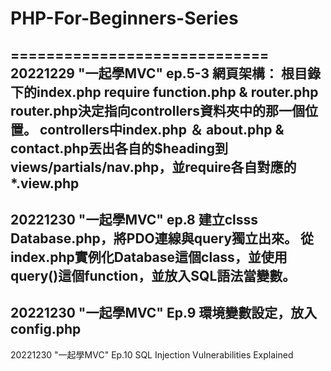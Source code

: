 # PHP-For-Beginners-Series
=============================
20221229 "一起學MVC" ep.5-3 
網頁架構：
根目錄下的index.php require function.php & router.php
router.php決定指向controllers資料夾中的那一個位置。
controllers中index.php ＆ about.php & contact.php丟出各自的$heading到views/partials/nav.php，並require各自對應的*.view.php
----------------------------------------------------------------------------------------------------------------------------
20221230 "一起學MVC" ep.8
建立clsss Database.php，將PDO連線與query獨立出來。
從index.php實例化Database這個class，並使用query()這個function，並放入SQL語法當變數。
----------------------------------------------------------------------------------
20221230 "一起學MVC" Ep.9
環境變數設定，放入config.php
----------------------------------------------------------------------------------
20221230 "一起學MVC" Ep.10
SQL Injection Vulnerabilities Explained
